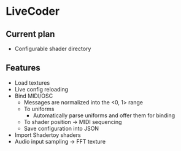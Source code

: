 # LiveCoder

## Current plan
- Configurable shader directory

## Features
- Load textures
- Live config reloading
- Bind MIDI/OSC
	- Messages are normalized into the <0, 1> range
	- To uniforms
		- Automatically parse uniforms and offer them for binding
	- To shader position -> MIDI sequencing
	- Save configuration into JSON
- Import Shadertoy shaders
- Audio input sampling -> FFT texture
